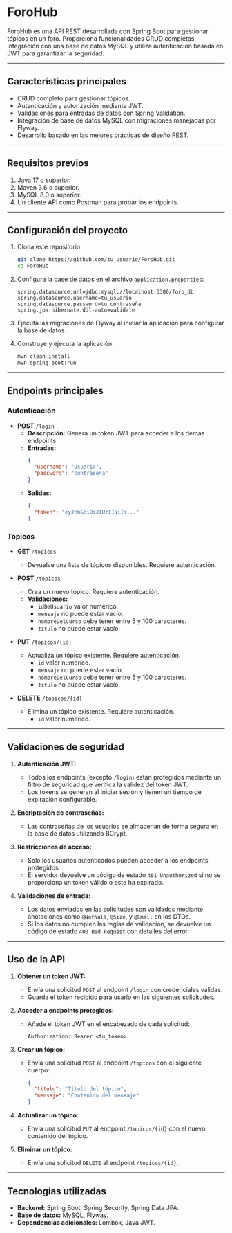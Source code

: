 # ForoHub

ForoHub es una API REST desarrollada con Spring Boot para gestionar tópicos en un foro. Proporciona funcionalidades CRUD completas, integración con una base de datos MySQL y utiliza autenticación basada en JWT para garantizar la seguridad.

---

## **Características principales**

- CRUD completo para gestionar tópicos.
- Autenticación y autorización mediante JWT.
- Validaciones para entradas de datos con Spring Validation.
- Integración de base de datos MySQL con migraciones manejadas por Flyway.
- Desarrollo basado en las mejores prácticas de diseño REST.

---

## **Requisitos previos**

1. Java 17 o superior.
2. Maven 3.6 o superior.
3. MySQL 8.0 o superior.
4. Un cliente API como Postman para probar los endpoints.

---

## **Configuración del proyecto**

1. Clona este repositorio:
   ```bash
   git clone https://github.com/tu_usuario/ForoHub.git
   cd ForoHub
   ```

2. Configura la base de datos en el archivo `application.properties`:
   ```properties
   spring.datasource.url=jdbc:mysql://localhost:3306/foro_db
   spring.datasource.username=tu_usuario
   spring.datasource.password=tu_contraseña
   spring.jpa.hibernate.ddl-auto=validate
   ```

3. Ejecuta las migraciones de Flyway al iniciar la aplicación para configurar la base de datos.

4. Construye y ejecuta la aplicación:
   ```bash
   mvn clean install
   mvn spring-boot:run
   ```

---

## **Endpoints principales**

### **Autenticación**
- **POST** `/login`
  - **Descripción:** Genera un token JWT para acceder a los demás endpoints.
  - **Entradas:**
    ```json
    {
      "username": "usuario",
      "password": "contraseña"
    }
    ```
  - **Salidas:**
    ```json
    {
      "token": "eyJhbGciOiJIUzI1NiIs..."
    }
    ```

### **Tópicos**
- **GET** `/topicos`
  - Devuelve una lista de tópicos disponibles. Requiere autenticación.

- **POST** `/topicos`
  - Crea un nuevo tópico. Requiere autenticación.
  - **Validaciones:**
    - `idDeUsuario` valor numerico.
    - `mensaje` no puede estar vacío.
    - `nombreDelCurso` debe tener entre 5 y 100 caracteres.
    - `titulo` no puede estar vacío.

- **PUT** `/topicos/{id}`
  - Actualiza un tópico existente. Requiere autenticación.
    -  `id` valor numerico.
    - `mensaje` no puede estar vacío.
    - `nombreDelCurso` debe tener entre 5 y 100 caracteres.
    - `titulo` no puede estar vacío.

- **DELETE** `/topicos/{id}`
  - Elimina un tópico existente. Requiere autenticación.
    -  `id` valor numerico.

---

## **Validaciones de seguridad**

1. **Autenticación JWT:**
   - Todos los endpoints (excepto `/login`) están protegidos mediante un filtro de seguridad que verifica la validez del token JWT.
   - Los tokens se generan al iniciar sesión y tienen un tiempo de expiración configurable.

2. **Encriptación de contraseñas:**
   - Las contraseñas de los usuarios se almacenan de forma segura en la base de datos utilizando BCrypt.

3. **Restricciones de acceso:**
   - Solo los usuarios autenticados pueden acceder a los endpoints protegidos.
   - El servidor devuelve un código de estado `401 Unauthorized` si no se proporciona un token válido o este ha expirado.

4. **Validaciones de entrada:**
   - Los datos enviados en las solicitudes son validados mediante anotaciones como `@NotNull`, `@Size`, y `@Email` en los DTOs.
   - Si los datos no cumplen las reglas de validación, se devuelve un código de estado `400 Bad Request` con detalles del error.

---

## **Uso de la API**

1. **Obtener un token JWT:**
   - Envía una solicitud `POST` al endpoint `/login` con credenciales válidas.
   - Guarda el token recibido para usarlo en las siguientes solicitudes.

2. **Acceder a endpoints protegidos:**
   - Añade el token JWT en el encabezado de cada solicitud:
     ```
     Authorization: Bearer <tu_token>
     ```

3. **Crear un tópico:**
   - Envía una solicitud `POST` al endpoint `/topicos` con el siguiente cuerpo:
     ```json
     {
       "titulo": "Título del tópico",
       "mensaje": "Contenido del mensaje"
     }
     ```

4. **Actualizar un tópico:**
   - Envía una solicitud `PUT` al endpoint `/topicos/{id}` con el nuevo contenido del tópico.

5. **Eliminar un tópico:**
   - Envía una solicitud `DELETE` al endpoint `/topicos/{id}`.

---

## **Tecnologías utilizadas**

- **Backend:** Spring Boot, Spring Security, Spring Data JPA.
- **Base de datos:** MySQL, Flyway.
- **Dependencias adicionales:** Lombok, Java JWT.

